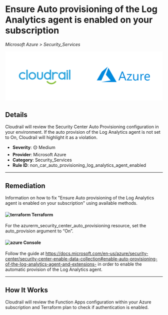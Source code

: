 # Ensure Auto provisioning of the Log Analytics agent is enabled on your subscription

*Microsoft Azure > Security_Services*

![Cloudrail and Microsoft Azure logos](../images/cloudrail_azure.png)

## Details
Cloudrail will review the Security Center Auto Provisioning configuration in your environment. If the auto provision of the Log Analytics agent is not set to On, Cloudrail will highlight it as a violation.

- **Severity**: 🟡 Medium
- **Provider**: Microsoft Azure
- **Category**: Security_Services
- **Rule ID**: non_car_auto_provisioning_log_analytics_agent_enabled

---

## Remediation
Information on how to fix "Ensure Auto provisioning of the Log Analytics agent is enabled on your subscription" using available methods.


####  <img src="../_media/emojis/terraform.png" alt="terraform" width="20"/>  Terraform
For the azurerm_security_center_auto_provisioning resource, set the auto_provision argument to “On”.










####  <img src="../_media/emojis/azure.png" alt="azure" width="20"/> Console
Follow the guide at <https://docs.microsoft.com/en-us/azure/security-center/security-center-enable-data-collection#enable-auto-provisioning-of-the-log-analytics-agent-and-extensions-> in order to enable the automatic provision of the Log Analytics agent.




---

## How It Works
Cloudrail will review the Function Apps configuration within your Azure subscription and Terraform plan to check if authentication is enabled.